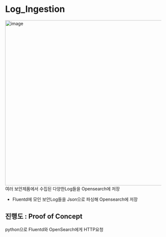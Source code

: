 # Log_Ingestion
<img width="2223" height="532" alt="image" src="https://github.com/user-attachments/assets/8f8c536c-50f0-44f4-b7f9-bcc81fc7a2af" />
여러 보안제품에서 수집된 다양한Log들을 Opensearch에 저장    

* Fluentd에 모인 보안Log들을 Json으로 파싱해 Opensearch에 저장

## 진행도 : Proof of Concept
python으로 Fluentd와 OpenSearch에게 HTTP요청
